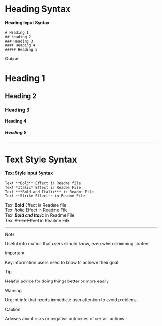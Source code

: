 
# Heading Syntax

#### Heading Input Syntax
```
# Heading 1
## Heading 2
### Heading 3
#### Heading 4
##### Heading 5
```

Output

# Heading 1
## Heading 2
### Heading 3
#### Heading 4
##### Heading 5

---

# Text Style Syntax

#### Text Style Input Syntax
```
Text **Bold** Effect in Readme file
Text *Italic* Effect in Readme File
Text ***Bold and Italic*** in Readme File
Text ~~Strike Effect~~ in Readme File
```

Text **Bold** Effect in Readme file  <br>
Text *Italic* Effect in Readme File  <br>
Text ***Bold and Italic*** in Readme File  <br>
Text ~~Strike Effect~~ in Readme File  <br>

---





> [!NOTE]
> Useful information that users should know, even when skimming content.

> [!IMPORTANT]
> Key information users need to know to achieve their goal.




> [!TIP]
> Helpful advice for doing things better or more easily.


> [!WARNING]
> Urgent info that needs immediate user attention to avoid problems.

> [!CAUTION]
> Advises about risks or negative outcomes of certain actions.
